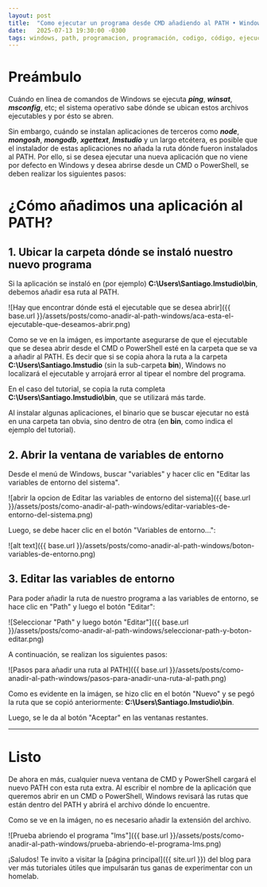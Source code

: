 ```yaml
---
layout: post
title:  "Como ejecutar un programa desde CMD añadiendo al PATH • Windows"
date:   2025-07-13 19:30:00 -0300
tags: windows, path, programacion, programación, codigo, código, ejecucion, ejecución, cmd, powershell, consola, ejecutar, programa, app
---
```


# Preámbulo

Cuándo en línea de comandos de Windows se ejecuta ***ping***, ***winsat***, ***msconfig***, etc; el sistema operativo sabe dónde se ubican estos archivos ejecutables y por ésto se abren.

Sin embargo, cuándo se instalan aplicaciones de terceros como ***node***, ***mongosh***, ***mongodb***, ***xgettext***, ***lmstudio*** y un largo etcétera, es posible que el instalador de estas aplicaciones no añada la ruta dónde fueron instalados al PATH. Por ello, si se desea ejecutar una nueva aplicación que no viene por defecto en Windows y desea abrirse desde un CMD o PowerShell, se deben realizar los siguientes pasos:

# ¿Cómo añadimos una aplicación al PATH?

## 1. Ubicar la carpeta dónde se instaló nuestro nuevo programa

Si la aplicación se instaló en (por ejemplo) **C:\Users\Santiago\.lmstudio\bin**, debemos añadir esa ruta al PATH.

![Hay que encontrar dónde está el ejecutable que se desea abrir]({{ base.url }}/assets/posts/como-anadir-al-path-windows/aca-esta-el-ejecutable-que-deseamos-abrir.png)

Como se ve en la imágen, es importante asegurarse de que el ejecutable que se desea abrir desde el CMD o PowerShell esté en la carpeta que se va a añadir al PATH. Es decir que si se copia ahora la ruta a la carpeta **C:\Users\Santiago\.lmstudio** (sin la sub-carpeta **bin**), Windows no localizará el ejecutable y arrojará error al tipear el nombre del programa.

En el caso del tutorial, se copia la ruta completa **C:\Users\Santiago\.lmstudio\bin**, que se utilizará más tarde.

Al instalar algunas aplicaciones, el binario que se buscar ejecutar no está en una carpeta tan obvia, sino dentro de otra (en **bin**, como indica el ejemplo del tutorial).

## 2. Abrir la ventana de variables de entorno

Desde el menú de Windows, buscar "variables" y hacer clic en "Editar las variables de entorno del sistema".

![abrir la opcion de Editar las variables de entorno del sistema]({{ base.url }}/assets/posts/como-anadir-al-path-windows/editar-variables-de-entorno-del-sistema.png)

Luego, se debe hacer clic en el botón "Variables de entorno...":

![alt text]({{ base.url }}/assets/posts/como-anadir-al-path-windows/boton-variables-de-entorno.png)

## 3. Editar las variables de entorno

Para poder añadir la ruta de nuestro programa a las variables de entorno, se hace clic en "Path" y luego el botón "Editar":

![Seleccionar "Path" y luego botón "Editar"]({{ base.url }}/assets/posts/como-anadir-al-path-windows/seleccionar-path-y-boton-editar.png)

A continuación, se realizan los siguientes pasos:

![Pasos para añadir una ruta al PATH]({{ base.url }}/assets/posts/como-anadir-al-path-windows/pasos-para-anadir-una-ruta-al-path.png)

Como es evidente en la imágen, se hizo clic en el botón "Nuevo" y se pegó la ruta que se copió anteriormente: **C:\Users\Santiago\.lmstudio\bin**.

Luego, se le da al botón "Aceptar" en las ventanas restantes.

---

# Listo

De ahora en más, cualquier nueva ventana de CMD y PowerShell cargará el nuevo PATH con esta ruta extra. Al escribir el nombre de la aplicación que queremos abrir en un CMD o PowerShell, Windows revisará las rutas que están dentro del PATH y abrirá el archivo dónde lo encuentre.

Como se ve en la imágen, no es necesario añadir la extensión del archivo.

![Prueba abriendo el programa "lms"]({{ base.url }}/assets/posts/como-anadir-al-path-windows/prueba-abriendo-el-programa-lms.png)

¡Saludos! Te invito a visitar la [página principal]({{ site.url }}) del blog para ver más tutoriales útiles que impulsarán tus ganas de experimentar con un homelab.